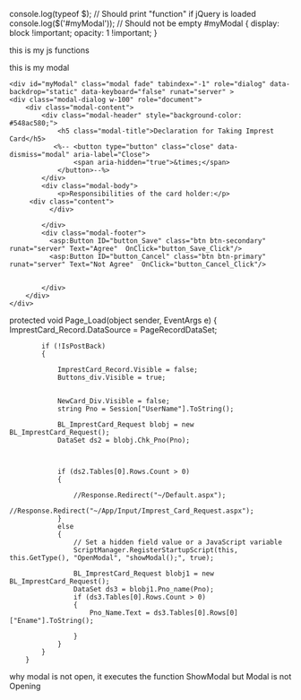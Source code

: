 <!-- Add these before closing </head> or at the end of <body> -->
<script src="https://code.jquery.com/jquery-3.6.0.min.js"></script>
<script src="https://maxcdn.bootstrapcdn.com/bootstrap/4.5.2/js/bootstrap.min.js"></script>
console.log(typeof $); // Should print "function" if jQuery is loaded
console.log($('#myModal')); // Should not be empty
#myModal {
    display: block !important;
    opacity: 1 !important;
}



this is my js functions     
<script language="Javascript" type="text/javascript"> 
      
        function showModal()
        {
            alert("123");
            $('#myModal').modal('show'); // Use Bootstrap modal
           
        }
   
   
        function HDFC_Bank_Ac_holder_Validate()

        {
            var CustomerID = document.getElementById("MainContent_ImprestCard_Record_Customer_ID_0");
            var PAN = document.getElementById("MainContent_ImprestCard_Record_PAN_0");
            var Aadhaar = document.getElementById("MainContent_ImprestCard_Record_Aadhaar_0");
            var Adhar_Attach = document.getElementById("MainContent_ImprestCard_Record_Adhar_Attach_0");
            var PAN_Attach = document.getElementById("MainContent_ImprestCard_Record_PAN_Attach_0");

            var HDFC_Ac_Holder = document.querySelector('input[name*="HDFC_Bank_Ac_holder"]:checked').value;
            
            var CustomerId = document.getElementById("Customer_ID_div");
           
            var Attachmentsdiv = document.getElementById("Attachments_div");
            
            if (HDFC_Ac_Holder == "YES")

            {
               

                PAN.value = "";
                Aadhaar.value = "";
                PAN_Attach.value = "";
                Adhar_Attach.value = "";
                CustomerId.style.display = "block"; // show
                
                Attachmentsdiv.style.display = "none"; //hide
               
               

                return true;
            }

            else
            {
                CustomerID.value = "";
                CustomerId.style.display = "none";
               
                Attachmentsdiv.style.display = "block";

                return true
            }

        }
           

    </script> 


this is my modal 

    <div id="myModal" class="modal fade" tabindex="-1" role="dialog" data-backdrop="static" data-keyboard="false" runat="server" >
    <div class="modal-dialog w-100" role="document">
        <div class="modal-content">
            <div class="modal-header" style="background-color: #548ac580;">
                <h5 class="modal-title">Declaration for Taking Imprest Card</h5>
               <%-- <button type="button" class="close" data-dismiss="modal" aria-label="Close">
                    <span aria-hidden="true">&times;</span>
                </button>--%>
            </div>
            <div class="modal-body">
                <p>Responsibilities of the card holder:</p>
         <div class="content">
              </div>

            </div>
            <div class="modal-footer">
              <asp:Button ID="button_Save" class="btn btn-secondary" runat="server" Text="Agree"  OnClick="button_Save_Click"/>
              <asp:Button ID="button_Cancel" class="btn btn-primary" runat="server" Text="Not Agree"  OnClick="button_Cancel_Click"/>


            </div>
        </div>
    </div>
</div>


protected void Page_Load(object sender, EventArgs e)
        {
            ImprestCard_Record.DataSource = PageRecordDataSet;

            
            if (!IsPostBack)
            {

                ImprestCard_Record.Visible = false;
                Buttons_div.Visible = true;


                NewCard_Div.Visible = false;
                string Pno = Session["UserName"].ToString();

                BL_ImprestCard_Request blobj = new BL_ImprestCard_Request();
                DataSet ds2 = blobj.Chk_Pno(Pno);

               
                
                if (ds2.Tables[0].Rows.Count > 0)
                {
                    
                    //Response.Redirect("~/Default.aspx");
                    //Response.Redirect("~/App/Input/Imprest_Card_Request.aspx");
                }
                else
                {
                    // Set a hidden field value or a JavaScript variable
                    ScriptManager.RegisterStartupScript(this, this.GetType(), "OpenModal", "showModal();", true);

                    BL_ImprestCard_Request blobj1 = new BL_ImprestCard_Request();
                    DataSet ds3 = blobj1.Pno_name(Pno);
                    if (ds3.Tables[0].Rows.Count > 0)
                    {
                        Pno_Name.Text = ds3.Tables[0].Rows[0]["Ename"].ToString();

                    }
                }
            }
        }


why modal is not open, it executes the function ShowModal but Modal is not Opening
